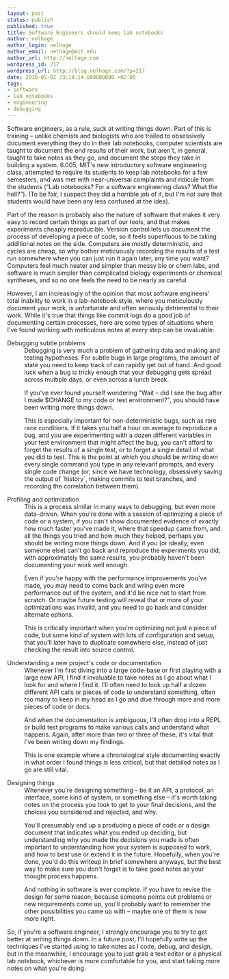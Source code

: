 ```yaml
---
layout: post
status: publish
published: true
title: Software Engineers should keep lab notebooks
author: nelhage
author_login: nelhage
author_email: nelhage@mit.edu
author_url: http://nelhage.com
wordpress_id: 217
wordpress_url: http://blog.nelhage.com/?p=217
date: 2010-05-02 23:14:14.000000000 +02:00
tags:
- software
- lab notebooks
- engineering
- debugging
---
```

<div id="text-1">

<p>
Software engineers, as a rule, suck at writing
things down. Part of this is training &ndash; unlike chemists and
biologists who are trailed to obsessively document everything they do
in their lab notebooks, computer scientists are taught to document the
end results of their work, but aren't, in general, taught to take
notes as they go, and document the steps they take in building a
system. 6.005, MIT's new introductory software engineering class,
attempted to require its students to keep lab notebooks for a few
semesters, and was met with near-universal complaints and ridicule
from the students (“Lab notebooks? For a software engineering class?
What the hell?”). (To be fair, I suspect they did a horrible job of
it, but I'm not sure that students would have been any less confused
at the idea).
</p>
<p>
Part of the reason is probably also the nature of software that makes
it very easy to record certain things as part of our tools, and that
makes experiments cheaply reproducible. Version control lets us
document the process of developing a piece of code, so it feels
superfluous to be taking additional notes on the side. Computers are
mostly deterministic, and cycles are cheap, so why bother meticuously
recording the results of a test run somewhere when you can just run it
again later, any time you want? Computers feel much neater and simpler
than messy bio or chem labs, and software is much simpler than
complicated biology experiments or chemical syntheses, and so no one
feels the need to be nearly as careful.
</p>
<p>
However, I am increasingly of the opinion that most software
engineers' total inability to work in a lab-notebook style, where you
meticulously document your work, is unfortunate and often seriously
detrimental to their work. While it's true that things like commit
logs do a good job of documenting certain processes, here are some
types of situations where I've found working with meticulous notes at
every step can be invaluable:
</p>
<dl>
<dt>Debugging subtle problems</dt><dd>
Debugging is very much a problem of
gathering data and making and testing hypotheses. For subtle bugs
in large programs, the amount of state you need to keep track of
can rapidly get out of hand. And good luck when a bug is tricky
enough that your debugging gets spread across multiple days, or
even across a lunch break.

<p>
If you've ever found yourself wondering "Wait &ndash; did I see the
bug after I made $CHANGE to my code or test environment?", you
should have been writing more things down.
</p>
<p>
This is especially important for non-deterministic bugs, such as
rare race conditions. If it takes you half a hour on average to
reproduce a bug, and you are experimenting with a dozen different
variables in your test environment that might affect the bug, you
can't afford to forget the results of a single test, or to forget
a single detail of what you did to test. This is the point at
which you should be writing down every single command you type in
any relevant prompts, and every single code change (or, since we
have technology, obsessively saving the output of `history`,
making commits to test branches, and recording the correlation
between them).
</p></dd>
<dt>Profiling and optimization</dt><dd>
This is a process similar in many ways
to debugging, but even more data-driven. When you're done with a
session of optimizing a piece of code or a system, if you can't
show documented evidence of exactly how much faster you've made
it, where that speedup came from, and all the things you tried
and how much they helped, perhaps you should be writing more
things down. And if you (or ideally, even someone else) can't go
back and reproduce the experiments you did, with approximately
the same results, you probably haven't been documenting your work
well enough.

<p>
Even if you're happy with the performance improvements you've
made, you may need to come back and wring even more performance
out of the system, and it'd be nice not to start from scratch. Or
maybe future testing will reveal that or more of your
optimizations was invalid, and you need to go back and consider
alternate options.
</p>
<p>
This is critically important when you're optimizing not just a
piece of code, but some kind of system with lots of configuration
and setup, that you'll later have to duplicate somewhere else,
instead of just checking the result into source control.
</p></dd>
<dt>Understanding a new project's code or documentation</dt><dd>
Whenever I'm
first diving into a large code-base or first playing with a large
new API, I find it invaluable to take notes as I go about what I
look for and where I find it. I'll often need to look up half a
dozen different API calls or pieces of code to understand
something, often too many to keep in my head as I go and dive
through more and more pieces of code or docs.

<p>
And when the documentation is ambiguous, I'll often drop into a
REPL or build test programs to make various calls and understand
what happens. Again, after more than two or three of these, it's
vital that I've been writing down my findings.
</p>
<p>
This is one example where a chronological style documenting
exactly in what order I found things is less critical, but that
detailed notes as I go are still vital.
</p></dd>
<dt>Designing things</dt><dd>
Whenever you're designing something &ndash; be it an
API, a protocol, an interface, some kind of system, or something
else &ndash; it's worth taking notes on the process you took to get to
your final decisions, and the choices you considered and
rejected, and why.

<p>
You'll presumably end up a producing a piece of code or a design
document that indicates what you ended up deciding, but
understanding why you made the decisions you made is often
important to understanding how your system is supposed to work,
and how to best use or extend it in the future. Hopefully, when
you're done, you'd do this writeup in brief somewhere anyways,
but the best way to make sure you don't forget is to take good
notes as your thought process happens.
</p>
<p>
And nothing in software is ever complete. If you have to revise
the design for some reason, because someone points out problems
or new requirements come up, you'll probably want to remember the
other possibilities you came up with &ndash; maybe one of them is now
more right.
</p>
</dd>
</dl>

<p>So, if you're a software engineer, I strongly encourage you to try to
get better at writing things down. In a future post, I'll hopefully
write up the techniques I've started using to take notes as I code,
debug, and design, but in the meanwhile, I encourage you to just grab
a text editor or a physical lab notebook, whichever is more
comfortable for you, and start taking more notes on what you're doing.
</p></div>
